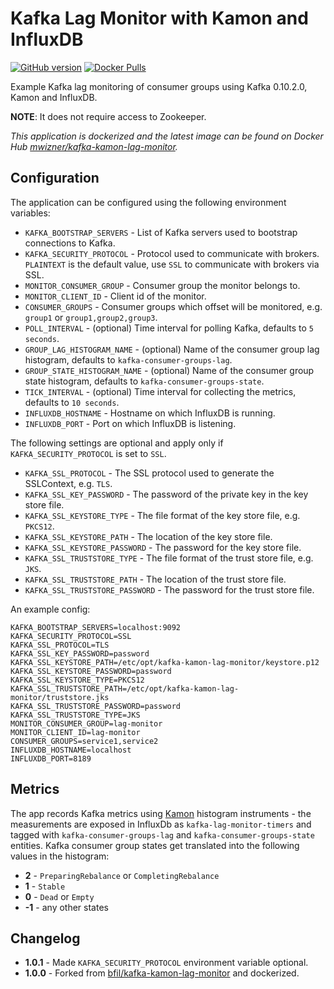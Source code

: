 # Kafka Lag Monitor with Kamon and InfluxDB
[![GitHub version](https://img.shields.io/github/tag/mwz/kafka-kamon-lag-monitor.svg?label=release)](https://github.com/mwz/kafka-kamon-lag-monitor/releases)
[![Docker Pulls](https://img.shields.io/docker/pulls/mwizner/kafka-kamon-lag-monitor.svg)](https://hub.docker.com/r/mwizner/kafka-kamon-lag-monitor)

Example Kafka lag monitoring of consumer groups using Kafka 0.10.2.0, Kamon and InfluxDB.

**NOTE**: It does not require access to Zookeeper.

*This application is dockerized and the latest image can be found on Docker Hub [mwizner/kafka-kamon-lag-monitor](https://hub.docker.com/r/mwizner/kafka-kamon-lag-monitor).*


## Configuration
The application can be configured using the following environment variables:
- `KAFKA_BOOTSTRAP_SERVERS` - List of Kafka servers used to bootstrap connections to Kafka.
- `KAFKA_SECURITY_PROTOCOL` - Protocol used to communicate with brokers. `PLAINTEXT` is the default value, use `SSL` to communicate with brokers via SSL.
- `MONITOR_CONSUMER_GROUP` - Consumer group the monitor belongs to.
- `MONITOR_CLIENT_ID` - Client id of the monitor.
- `CONSUMER_GROUPS` - Consumer groups which offset will be monitored, e.g. `group1` or `group1,group2,group3`.
- `POLL_INTERVAL` - (optional) Time interval for polling Kafka, defaults to `5 seconds`.
- `GROUP_LAG_HISTOGRAM_NAME` - (optional) Name of the consumer group lag histogram, defaults to `kafka-consumer-groups-lag`.
- `GROUP_STATE_HISTOGRAM_NAME` - (optional) Name of the consumer group state histogram, defaults to `kafka-consumer-groups-state`.
- `TICK_INTERVAL` - (optional) Time interval for collecting the metrics, defaults to `10 seconds`.
- `INFLUXDB_HOSTNAME` - Hostname on which InfluxDB is running.
- `INFLUXDB_PORT` - Port on which InfluxDB is listening.

The following settings are optional and apply only if `KAFKA_SECURITY_PROTOCOL` is set to `SSL`.
- `KAFKA_SSL_PROTOCOL` - The SSL protocol used to generate the SSLContext, e.g. `TLS`.
- `KAFKA_SSL_KEY_PASSWORD` - The password of the private key in the key store file.
- `KAFKA_SSL_KEYSTORE_TYPE` - The file format of the key store file, e.g. `PKCS12`.
- `KAFKA_SSL_KEYSTORE_PATH` - The location of the key store file.
- `KAFKA_SSL_KEYSTORE_PASSWORD` - The password for the key store file.
- `KAFKA_SSL_TRUSTSTORE_TYPE` - The file format of the trust store file, e.g. `JKS`.
- `KAFKA_SSL_TRUSTSTORE_PATH` - The location of the trust store file.
- `KAFKA_SSL_TRUSTSTORE_PASSWORD` - The password for the trust store file.

An example config:
```
KAFKA_BOOTSTRAP_SERVERS=localhost:9092
KAFKA_SECURITY_PROTOCOL=SSL
KAFKA_SSL_PROTOCOL=TLS
KAFKA_SSL_KEY_PASSWORD=password
KAFKA_SSL_KEYSTORE_PATH=/etc/opt/kafka-kamon-lag-monitor/keystore.p12
KAFKA_SSL_KEYSTORE_PASSWORD=password
KAFKA_SSL_KEYSTORE_TYPE=PKCS12
KAFKA_SSL_TRUSTSTORE_PATH=/etc/opt/kafka-kamon-lag-monitor/truststore.jks
KAFKA_SSL_TRUSTSTORE_PASSWORD=password
KAFKA_SSL_TRUSTSTORE_TYPE=JKS
MONITOR_CONSUMER_GROUP=lag-monitor
MONITOR_CLIENT_ID=lag-monitor
CONSUMER_GROUPS=service1,service2
INFLUXDB_HOSTNAME=localhost
INFLUXDB_PORT=8189
```

## Metrics
The app records Kafka metrics using [Kamon](http://kamon.io/documentation/0.6.x/kamon-core/metrics/instruments/#histograms) histogram instruments - the measurements are exposed in InfluxDb as `kafka-lag-monitor-timers` and tagged with `kafka-consumer-groups-lag` and `kafka-consumer-groups-state` entities. Kafka consumer group states get translated into the following values in the histogram:
- **2** - `PreparingRebalance` or `CompletingRebalance`
- **1** - `Stable`
- **0** - `Dead` or `Empty`
- **-1** - any other states

## Changelog
* **1.0.1** - Made `KAFKA_SECURITY_PROTOCOL` environment variable optional.
* **1.0.0** - Forked from [bfil/kafka-kamon-lag-monitor](https://github.com/bfil/kafka-kamon-lag-monitor) and dockerized.
